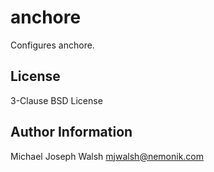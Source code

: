 anchore
=======

Configures anchore.

License
-------

3-Clause BSD License

Author Information
------------------

Michael Joseph Walsh <mjwalsh@nemonik.com>

